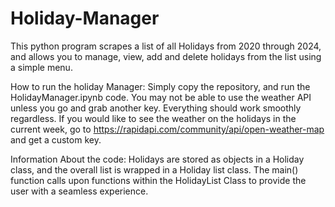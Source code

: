 # Holiday-Manager

This python program scrapes a list of all Holidays from 2020 through 2024, and allows you to manage, view, add and delete holidays from the list using a simple menu.

How to run the holiday Manager:
Simply copy the repository, and run the HolidayManager.ipynb code. You may not be able to use the weather API unless you
go and grab another key. Everything should work smoothly regardless. If you would like to see the weather on the holidays
in the current week, go to https://rapidapi.com/community/api/open-weather-map and get a custom key.

Information About the code:
Holidays are stored as objects in a Holiday class, and the overall list is wrapped in a Holiday list class. The main() function calls upon functions within the HolidayList Class to provide the user with a seamless experience.
